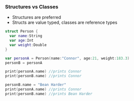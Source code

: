 ### Structures vs Classes

- Structures are preferred
- Structs are value typed, classes are reference types

```swift
struct Person {
  var name:String
  var age:Int 
  var weight:Double
}

var personA = Person(name:"Connor", age:21, weight:183.3)
personB = personA

print(personA.name) //prints Connor
print(personB.name) //prints Connor

personB.name = "Bean Harder"
print(personA.name) //prints Connor
print(personB.name) //prints Bean Harder
```

